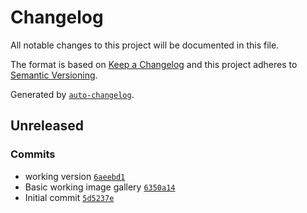 # Changelog

All notable changes to this project will be documented in this file.

The format is based on [Keep a Changelog](http://keepachangelog.com/en/1.0.0/)
and this project adheres to [Semantic Versioning](http://semver.org/spec/v2.0.0.html).

Generated by [`auto-changelog`](https://github.com/CookPete/auto-changelog).

## Unreleased

### Commits

- working version [`6aeebd1`](https://github.com/LaunchBase/semantic-ui-react-gallery/commit/6aeebd10773aee90c0936b21d792e2fa5d4c5e9e)
- Basic working image gallery [`6350a14`](https://github.com/LaunchBase/semantic-ui-react-gallery/commit/6350a1487a32593d87228bd9985446b4fc1aeec9)
- Initial commit [`5d5237e`](https://github.com/LaunchBase/semantic-ui-react-gallery/commit/5d5237e340feb971ef251f4e8990c304dcc2912e)
